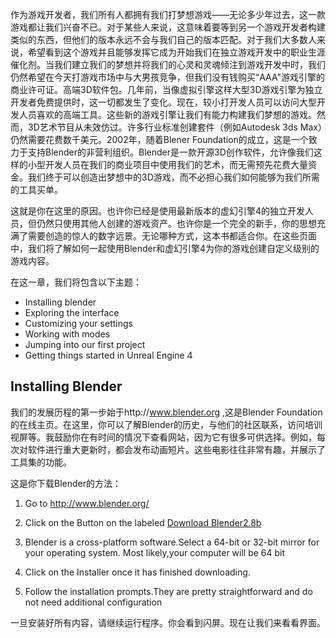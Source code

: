 作为游戏开发者，我们所有人都拥有我们打梦想游戏——无论多少年过去，这一款游戏都让我们兴奋不已。对于某些人来说，这意味着要等到另一个游戏开发者构建类似的东西，但他们的版本永远不会与我们自己的版本匹配。对于我们大多数人来说，希望看到这个游戏并且能够发挥它成为开始我们在独立游戏开发中的职业生涯催化剂。当我们建立我们的梦想并将我们的心灵和灵魂倾注到游戏开发中时，我们仍然希望在今天打游戏市场中与大男孩竞争，但我们没有钱购买“AAA"游戏引擎的商业许可证。高端3D软件包。几年前，当像虚拟引擎这样大型3D游戏引擎为独立开发者免费提供时，这一切都发生了变化。现在，较小打开发人员可以访问大型开发人员喜欢的高端工具。这些新的游戏引擎让我们有能力构建我们梦想的游戏。然而，3D艺术节目从未效仿过。许多行业标准创建套件（例如Autodesk 3ds Max）仍然需要花费数千美元。2002年，随着Blener Foundation的成立，这是一个致力于支持Blender的非营利组织。Blender是一款开源3D创作软件，允许像我们这样的小型开发人员在我们的商业项目中使用我们的艺术，而无需预先花费大量资金。我们终于可以创造出梦想中的3D游戏，而不必担心我们如何能够为我们所需的工具买单。

这就是你在这里的原因。也许你已经是使用最新版本的虚幻引擎4的独立开发人员，但仍然只使用其他人创建的游戏资产。也许你是一个完全的新手，你的思想充满了需要创造的惊人的数字远景。无论哪种方式，这本书都适合你。在这些页面中，我们将了解如何一起使用Blender和虚幻引擎4为你的游戏创建自定义级别的游戏内容。

在这一章，我们将包含以下主题：

*   Installing blender
*   Exploring the interface
*   Customizing your settings
*   Working with modes
*   Jumping into our first project
*   Getting things started in Unreal Engine 4

## Installing Blender

我们的发展历程的第一步始于http://www.blender.org ,这是Blender Foundation的在线主页。在这里，你可以了解Blender的历史，与他们的社区联系，访问培训视屏等。我鼓励你在有时间的情况下查看网站，因为它有很多可供选择。例如，每次对软件进行重大更新时，都会发布动画短片。这些电影往往非常有趣，并展示了工具集的功能。

这是你下载Blender的方法：

1. Go to http://www.blender.org/ 

2. Click on the Button on the labeled [Download Blender2.8b](https://www.blender.org/download/) 

3. Blender is a cross-platform software.Select a 64-bit or 32-bit mirror for your operating system. Most likely,your computer will be 64 bit

4. Click on the Installer once it has finished downloading.

5. Follow the installation prompts.They are pretty straightforward and do not need additional configuration

一旦安装好所有内容，请继续运行程序。你会看到闪屏。现在让我们来看看界面。
